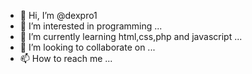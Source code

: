 - 👋 Hi, I’m @dexpro1
- 👀 I’m interested in programming ...
- 🌱 I’m currently learning html,css,php and javascript ...
- 💞️ I’m looking to collaborate on ...
- 📫 How to reach me ...

<!---
dexpro1/dexpro1 is a ✨ special ✨ repository because its `README.md` (this file) appears on your GitHub profile.
You can click the Preview link to take a look at your changes.
--->
